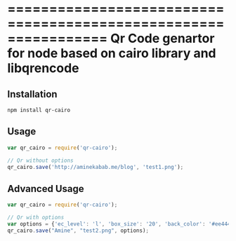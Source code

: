 ================================================================
Qr Code genartor for node based on cairo library and libqrencode
================================================================

Installation
------------
```shell
npm install qr-cairo
```

Usage
-----

```javascript
var qr_cairo = require('qr-cairo');

// Qr without options
qr_cairo.save('http://aminekabab.me/blog', 'test1.png');
```

Advanced Usage
--------------

```javascript
var qr_cairo = require('qr-cairo');

// Qr with options 
var options = {'ec_level': 'l', 'box_size': '20', 'back_color': '#ee4444', 'fill_color': '#222200'};
qr_cairo.save("Amine", "test2.png", options);
```

